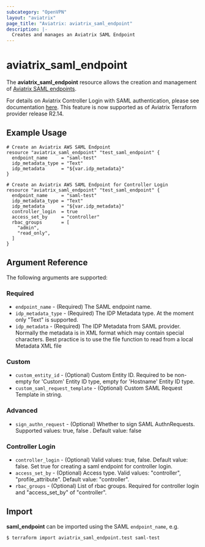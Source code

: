 ```yaml
---
subcategory: "OpenVPN"
layout: "aviatrix"
page_title: "Aviatrix: aviatrix_saml_endpoint"
description: |-
  Creates and manages an Aviatrix SAML Endpoint
---
```


# aviatrix_saml_endpoint

The **aviatrix_saml_endpoint** resource allows the creation and management of [Aviatrix SAML endpoints](https://docs.aviatrix.com/HowTos/VPN_SAML.html).

For details on Aviatrix Controller Login with SAML authentication, please see documentation [here](https://docs.aviatrix.com/HowTos/Controller_Login_SAML_Config.html). This feature is now supported as of Aviatrix Terraform provider release R2.14.

## Example Usage

```hcl
# Create an Aviatrix AWS SAML Endpoint
resource "aviatrix_saml_endpoint" "test_saml_endpoint" {
  endpoint_name     = "saml-test"
  idp_metadata_type = "Text"
  idp_metadata      = "${var.idp_metadata}"
}
```
```hcl
# Create an Aviatrix AWS SAML Endpoint for Controller Login
resource "aviatrix_saml_endpoint" "test_saml_endpoint" {
  endpoint_name     = "saml-test"
  idp_metadata_type = "Text"
  idp_metadata      = "${var.idp_metadata}"
  controller_login  = true
  access_set_by     = "controller"
  rbac_groups       = [
    "admin",
    "read_only",
  ]
}
```

## Argument Reference

The following arguments are supported:

### Required
* `endpoint_name` - (Required) The SAML endpoint name.
* `idp_metadata_type` - (Required) The IDP Metadata type. At the moment only "Text" is supported.
* `idp_metadata` - (Required) The IDP Metadata from SAML provider. Normally the metadata is in XML format which may contain special characters. Best practice is to use the file function to read from a local Metadata XML file

### Custom
* `custom_entity_id` - (Optional) Custom Entity ID. Required to be non-empty for 'Custom' Entity ID type, empty for 'Hostname' Entity ID type.
* `custom_saml_request_template` - (Optional) Custom SAML Request Template in string.

### Advanced
* `sign_authn_request` - (Optional) Whether to sign SAML AuthnRequests. Supported values: true, false . Default value: false

### Controller Login
* `controller_login` - (Optional) Valid values: true, false. Default value: false. Set true for creating a saml endpoint for controller login.
* `access_set_by` - (Optional) Access type. Valid values: "controller", "profile_attribute". Default value: "controller".
* `rbac_groups` - (Optional) List of rbac groups. Required for controller login and "access_set_by" of "controller".

## Import

**saml_endpoint** can be imported using the SAML `endpoint_name`, e.g.

```
$ terraform import aviatrix_saml_endpoint.test saml-test
```
